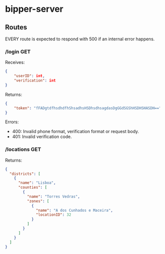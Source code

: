 # bipper-server

## Routes

EVERY route is expected to respond with 500 if an internal error happens.

### /login GET 
Receives:
```json
{
	"userID": int,
	"verification": int
}
```
Returns:
```json
{
    "token": "fFADgtdfhsdhdfhShsadhsHSDhsdhsagdasDgGGdSGShHSDHSHASDH=="
}
```
Errors:
- 400: Invalid phone format, verification format or request body.
- 401: Invalid verification code.

### /locations GET 
Returns:
```json
{
  "districts": [
    {
      "name": "Lisboa",
      "counties": [
        {
          "name": "Torres Vedras",
          "zones": [
            {
              "name": "A dos Cunhados e Maceira",
              "locationID": 32
            }
          ]
        }
      ]
    }
  ]
}
 ```
